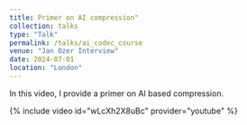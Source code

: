 ```yaml
---
title: Primer on AI compression"
collection: talks
type: "Talk"
permalink: /talks/ai_codec_course
venue: "Jan Ozer Interview"
date: 2024-07-01
location: "London"
---
```


In this video, I provide a primer on AI based compression. 

{% include video id="wLcXh2X8uBc" provider="youtube" %}


